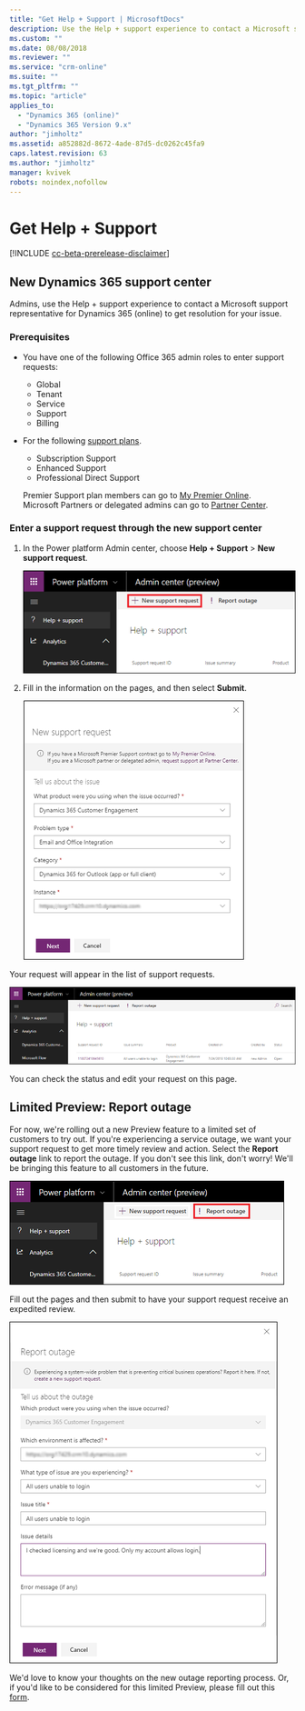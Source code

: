 ```yaml
---
title: "Get Help + Support | MicrosoftDocs"
description: Use the Help + support experience to contact a Microsoft support representative for Dynamics 365 (online) to get resolution for your issue.
ms.custom: ""
ms.date: 08/08/2018
ms.reviewer: ""
ms.service: "crm-online"
ms.suite: ""
ms.tgt_pltfrm: ""
ms.topic: "article"
applies_to: 
  - "Dynamics 365 (online)"
  - "Dynamics 365 Version 9.x"
author: "jimholtz"
ms.assetid: a852882d-8672-4ade-87d5-dc0262c45fa9
caps.latest.revision: 63
ms.author: "jimholtz"
manager: kvivek
robots: noindex,nofollow
---
```

# Get Help + Support 

[!INCLUDE [cc-beta-prerelease-disclaimer](../includes/cc-beta-prerelease-disclaimer.md)]

## New Dynamics 365 support center 

Admins, use the Help + support experience to contact a Microsoft support representative for Dynamics 365 (online) to get resolution for your issue. 

### Prerequisites

-  You have one of the following Office 365 admin roles to enter support requests:
 
   - Global
   - Tenant
   - Service
   - Support
   - Billing

-  For the following [support plans](https://www.microsoft.com/en-us/dynamics365/support).
   
   - Subscription Support
   - Enhanced Support
   - Professional Direct Support

   Premier Support plan members can go to [My Premier Online](https://support.microsoft.com/en-us/premier). </br>
   Microsoft Partners or delegated admins can go to [Partner Center](https://partnercenter.microsoft.com/en-us/partner/home).

### Enter a support request through the new support center

1. In the Power platform Admin center, choose **Help + Support** > **New support request**.

   ![New support request](media/new-support-request.png "New support request")

3. Fill in the information on the pages, and then select **Submit**.

   ![Create a new support request](media/create-support-ticket.png "Create a new support request")

Your request will appear in the list of support requests.

![List of support requests](media/support-ticket-list.png "List of support requests")

You can check the status and edit your request on this page.
  
## Limited Preview: Report outage
For now, we're rolling out a new Preview feature to a limited set of customers to try out. If you're experiencing a service outage, we want your support request to get more timely review and action. Select the **Report outage** link to report the outage. If you don't see this link, don't worry! We'll be bringing this feature to all customers in the future.

![Report outage](media/new-report-outage.png "Report outage")

Fill out the pages and then submit to have your support request receive an expedited review.

![Fill in outage info](media/report-outage-page-one.png "Fill in outage info")

We'd love to know your thoughts on the new outage reporting process. Or, if you'd like to be considered for this limited Preview, please fill out this [form](https://forms.office.com/Pages/ResponsePage.aspx?id=v4j5cvGGr0GRqy180BHbR-5Axi2KMXdNi_1eF9P36tZUN1FUQkJLNVBZVVlOSVk0T0tIQTBIMk9VOC4u).